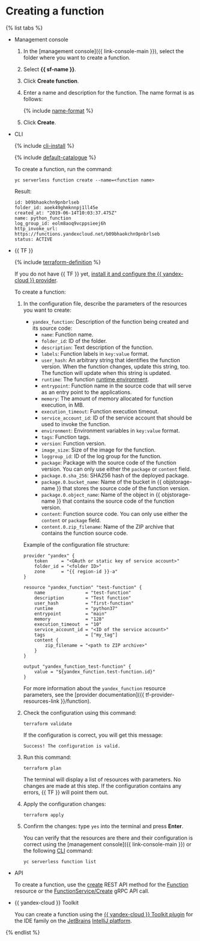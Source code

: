 # Creating a function

{% list tabs %}

- Management console

   1. In the [management console]({{ link-console-main }}), select the folder where you want to create a function.
   1. Select **{{ sf-name }}**.
   1. Click **Create function**.
   1. Enter a name and description for the function. The name format is as follows:

      {% include [name-format](../../../_includes/name-format.md) %}

   1. Click **Create**.

- CLI

   {% include [cli-install](../../../_includes/cli-install.md) %}

   {% include [default-catalogue](../../../_includes/default-catalogue.md) %}

   To create a function, run the command:

   ```
   yc serverless function create --name=<function name>
   ```

   Result:

   ```
   id: b09bhaokchn9pnbrlseb
   folder_id: aoek49ghmknnpj1ll45e
   created_at: "2019-06-14T10:03:37.475Z"
   name: python_function
   log_group_id: eolm8aoq9vcppsieej6h
   http_invoke_url: https://functions.yandexcloud.net/b09bhaokchn9pnbrlseb
   status: ACTIVE
   ```

- {{ TF }}

   {% include [terraform-definition](../../../_tutorials/terraform-definition.md) %}

   If you do not have {{ TF }} yet, [install it and configure the {{ yandex-cloud }} provider](../../../tutorials/infrastructure-management/terraform-quickstart.md#install-terraform).

   To create a function:

   1. In the configuration file, describe the parameters of the resources you want to create:

      * `yandex_function`: Description of the function being created and its source code:
         * `name`: Function name.
         * `folder_id`: ID of the folder.
         * `description`: Text description of the function.
         * `labels`: Function labels in `key:value` format.
         * `user_hash`: An arbitrary string that identifies the function version. When the function changes, update this string, too. The function will update when this string is updated.
         * `runtime`: The function [runtime environment](../../concepts/runtime/index.md).
         * `entrypoint`: Function name in the source code that will serve as an entry point to the applications.
         * `memory`: The amount of memory allocated for function execution, in MB.
         * `execution_timeout`: Function execution timeout.
         * `service_account_id`: ID of the service account that should be used to invoke the function.
         * `environment`: Environment variables in `key:value` format.
         * `tags`: Function tags.
         * `version`: Function version.
         * `image_size`: Size of the image for the function.
         * `loggroup_id`: ID of the log group for the function.
         * `package`: Package with the source code of the function version. You can only use either the `package` or `content` field.
         * `package.0.sha_256`: SHA256 hash of the deployed package.
         * `package.0.bucket_name`: Name of the bucket in {{ objstorage-name }} that stores the source code of the function version.
         * `package.0.object_name`: Name of the object in {{ objstorage-name }} that contains the source code of the function version.
         * `content`: Function source code. You can only use either the `content` or `package` field.
         * `content.0.zip_filename`: Name of the ZIP archive that contains the function source code.

      Example of the configuration file structure:

      
      ```
      provider "yandex" {
          token     = "<OAuth or static key of service account>"
          folder_id = "<folder ID>"
          zone      = "{{ region-id }}-a"
      }

      resource "yandex_function" "test-function" {
          name               = "test-function"
          description        = "Test function"
          user_hash          = "first-function"
          runtime            = "python37"
          entrypoint         = "main"
          memory             = "128"
          execution_timeout  = "10"
          service_account_id = "<ID of the service account>"
          tags               = ["my_tag"]
          content {
              zip_filename = "<path to ZIP archive>"
          }
      }

      output "yandex_function_test-function" {
          value = "${yandex_function.test-function.id}"
      }
      ```



      For more information about the `yandex_function` resource parameters, see the [provider documentation]({{ tf-provider-resources-link }}/function).

   1. Check the configuration using this command:

      ```
      terraform validate
      ```

      If the configuration is correct, you will get this message:

      ```
      Success! The configuration is valid.
      ```

   1. Run this command:

      ```
      terraform plan
      ```

      The terminal will display a list of resources with parameters. No changes are made at this step. If the configuration contains any errors, {{ TF }} will point them out.

   1. Apply the configuration changes:

      ```
      terraform apply
      ```
   1. Confirm the changes: type `yes` into the terminal and press **Enter**.

      You can verify that the resources are there and their configuration is correct using the [management console]({{ link-console-main }}) or the following [CLI](../../../cli/quickstart.md) command:

      ```
      yc serverless function list
      ```

- API

   To create a function, use the [create](../../functions/api-ref/Function/create.md) REST API method for the [Function](../../functions/api-ref/Function/index.md) resource or the [FunctionService/Create](../../functions/api-ref/grpc/function_service.md#Create) gRPC API call.

- {{ yandex-cloud }} Toolkit

   You can create a function using the [{{ yandex-cloud }} Toolkit plugin](https://github.com/yandex-cloud/ide-plugin-jetbrains/blob/master/README.en.md) for the IDE family on the [JetBrains](https://www.jetbrains.com/) [IntelliJ platform](https://www.jetbrains.com/opensource/idea/).

{% endlist %}
